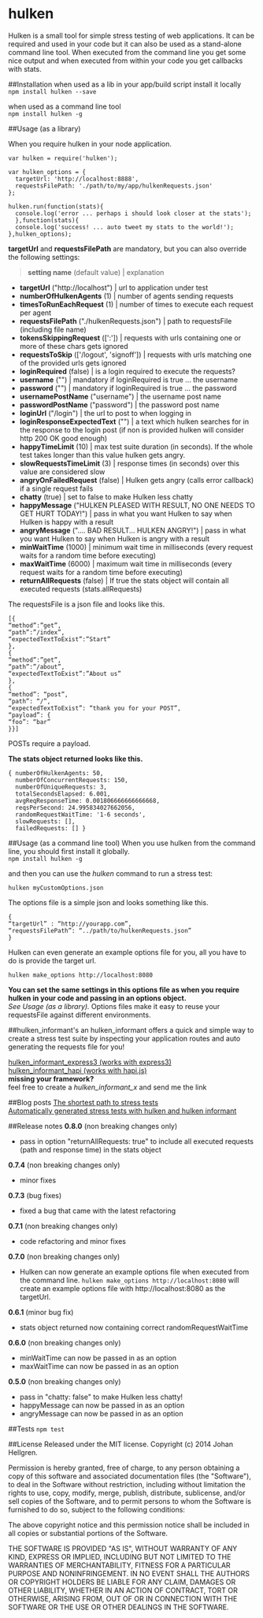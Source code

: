 hulken
======

Hulken is a small tool for simple stress testing of web applications. It can be required and used in your code but it can also be used as a stand-alone command line tool.
When executed from the command line you get some nice output and when executed from within your code you get callbacks with stats.


##Installation
when used as a lib in your app/build script install it locally  
`npm install hulken --save`

when used as a command line tool  
`npm install hulken -g`

##Usage (as a library)

When you require hulken in your node application.
```
var hulken = require('hulken');

var hulken_options = {  
  targetUrl: 'http://localhost:8888',  
  requestsFilePath: './path/to/my/app/hulkenRequests.json'
};  

hulken.run(function(stats){  
  console.log('error ... perhaps i should look closer at the stats');  
  },function(stats){  
  console.log('success! ... auto tweet my stats to the world!');  
},hulken_options);

```
**targetUrl** and **requestsFilePath** are mandatory, but you can also override the following settings:

>**setting name** (default value) | explanation  

* **targetUrl** ("http://localhost") | url to application under test  
* **numberOfHulkenAgents** (1) | number of agents sending requests
* **timesToRunEachRequest** (1) | number of times to execute each request per agent  
* **requestsFilePath** ("./hulkenRequests.json") | path to requestsFile (including file name)  
* **tokensSkippingRequest** ([':']) | requests with urls containing one or more of these chars gets ignored  
* **requestsToSkip** (['/logout', 'signoff']) | requests with urls matching one of the provided urls gets ignored
* **loginRequired** (false) | is a login required to execute the requests?
* **username** ("") | mandatory if loginRequired is true ... the username
* **password** ("") | mandatory if loginRequired is true ... the password
* **usernamePostName** ("username") | the username post name
* **passwordPostName** ("password") | the password post name
* **loginUrl** ("/login") | the url to post to when logging in
* **loginResponseExpectedText** ("") | a text which hulken searches for in the response to the login post (if non is provided hulken will consider http 200 OK good enough)
* **happyTimeLimit** (10) | max test suite duration (in seconds). If the whole test takes longer than this value hulken gets angry.
* **slowRequestsTimeLimit** (3) | response times (in seconds) over this value are considered slow
* **angryOnFailedRequest** (false) | Hulken gets angry (calls error callback) if a single request fails
* **chatty** (true) | set to false to make Hulken less chatty
* **happyMessage** ("HULKEN PLEASED WITH RESULT, NO ONE NEEDS TO GET HURT TODAY!") | pass in what you want Hulken to say when Hulken is happy with a result
* **angryMessage** (".... BAD RESULT... HULKEN ANGRY!") | pass in what you want Hulken to say when Hulken is angry with a result
* **minWaitTime** (1000) | minimum wait time in milliseconds (every request waits for a random time before executing)
* **maxWaitTime** (6000) | maximum wait time in milliseconds (every request waits for a random time before executing)
* **returnAllRequests** (false) | If true the stats object will contain all executed requests (stats.allRequests)

The requestsFile is a json file and looks like this.  
```
[{
“method”:”get”,
“path”:”/index”,
“expectedTextToExist”:”Start”
},
{
“method”:”get”,
“path”:”/about”,
“expectedTextToExist”:”About us”
},
{
“method”: “post”,
“path”: “/”,
“expectedTextToExist”: “thank you for your POST”,
“payload”: {
“foo”: “bar”
}}]
```
POSTs require a payload.

**The stats object returned looks like this.**
```
{ numberOfHulkenAgents: 50,
  numberOfConcurrentRequests: 150,
  numberOfUniqueRequests: 3,
  totalSecondsElapsed: 6.001,
  avgReqResponseTime: 0.001806666666666668,
  reqsPerSecond: 24.995834027662056,
  randomRequestWaitTime: '1-6 seconds',
  slowRequests: [],
  failedRequests: [] }
```

##Usage (as a command line tool)
When you use hulken from the command line, you should first install it globally.  
`npm install hulken -g`

and then you can use the *hulken* command to run a stress test:
```
hulken myCustomOptions.json
```
The options file is a simple json and looks something like this.
```
{
“targetUrl” : “http://yourapp.com”,
“requestsFilePath”: “../path/to/hulkenRequests.json”
}
```  
Hulken can even generate an example options file for you, all you have to do is provide the target url.
```
hulken make_options http://localhost:8080
```

**You can set the same settings in this options file as when you require hulken in your code and passing in an options object.**  
*See Usage (as a library).* Options files make it easy to reuse your requestsFile against different environments.

##hulken_informant's
an hulken_informant offers a quick and simple way to create a stress test suite by inspecting your application routes and auto generating the requests file for you!

[hulken_informant_express3 (works with express3)](https://www.npmjs.org/package/hulken_informant_express3)  
[hulken_informant_hapi (works with hapi.js)](https://www.npmjs.org/package/hulken_informant_hapi)  
**missing your framework?**  
feel free to create a *hulken_informant_x* and send me the link

##Blog posts
[The shortest path to stress tests ](http://hellgrenj.tumblr.com/post/96170338318/the-shortest-path-to-stress-tests)  
[Automatically generated stress tests with hulken and hulken informant](http://hellgrenj.tumblr.com/post/90755234673/automatically-generated-stress-tests-with-hulken-and)

##Release notes
**0.8.0** (non breaking changes only)
* pass in option "returnAllRequests: true" to include all executed requests (path and response time) in the stats object

**0.7.4** (non breaking changes only)
* minor fixes

**0.7.3** (bug fixes)
* fixed a bug that came with the latest refactoring

**0.7.1** (non breaking changes only)
* code refactoring and minor fixes

**0.7.0** (non breaking changes only)
* Hulken can now generate an example options file when executed from the command line.
 ```hulken make_options http://localhost:8080``` will create
an example options file with http://localhost:8080 as the targetUrl.

**0.6.1** (minor bug fix)
* stats object returned now containing correct randomRequestWaitTime

**0.6.0** (non breaking changes only)
* minWaitTime can now be passed in as an option
* maxWaitTime can now be passed in as an option

**0.5.0** (non breaking changes only)
* pass in "chatty: false" to make Hulken less chatty!
* happyMessage can now be passed in as an option
* angryMessage can now be passed in as an option

##Tests
`npm test`

##License
Released under the MIT license. Copyright (c) 2014 Johan Hellgren.

Permission is hereby granted, free of charge, to any person obtaining a copy
of this software and associated documentation files (the "Software"), to deal
in the Software without restriction, including without limitation the rights
to use, copy, modify, merge, publish, distribute, sublicense, and/or sell
copies of the Software, and to permit persons to whom the Software is
furnished to do so, subject to the following conditions:

The above copyright notice and this permission notice shall be included in
all copies or substantial portions of the Software.

THE SOFTWARE IS PROVIDED "AS IS", WITHOUT WARRANTY OF ANY KIND, EXPRESS OR
IMPLIED, INCLUDING BUT NOT LIMITED TO THE WARRANTIES OF MERCHANTABILITY,
FITNESS FOR A PARTICULAR PURPOSE AND NONINFRINGEMENT. IN NO EVENT SHALL THE
AUTHORS OR COPYRIGHT HOLDERS BE LIABLE FOR ANY CLAIM, DAMAGES OR OTHER
LIABILITY, WHETHER IN AN ACTION OF CONTRACT, TORT OR OTHERWISE, ARISING FROM,
OUT OF OR IN CONNECTION WITH THE SOFTWARE OR THE USE OR OTHER DEALINGS IN
THE SOFTWARE.
